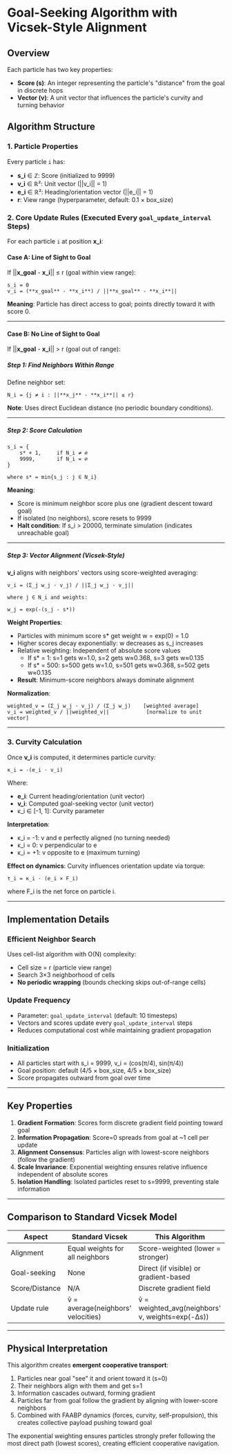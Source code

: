 # Goal-Seeking Algorithm with Vicsek-Style Alignment

## Overview
Each particle has two key properties:
- **Score (s)**: An integer representing the particle's "distance" from the goal in discrete hops
- **Vector (v)**: A unit vector that influences the particle's curvity and turning behavior

## Algorithm Structure

### 1. Particle Properties
Every particle `i` has:
- **s_i** ∈ ℤ: Score (initialized to 9999)
- **v_i** ∈ ℝ²: Unit vector (||v_i|| = 1)
- **e_i** ∈ ℝ²: Heading/orientation vector (||e_i|| = 1)
- **r**: View range (hyperparameter, default: 0.1 × box_size)

### 2. Core Update Rules (Executed Every `goal_update_interval` Steps)

For each particle `i` at position **x_i**:

#### **Case A: Line of Sight to Goal**
If ||**x_goal** - **x_i**|| ≤ r (goal within view range):

```
s_i = 0
v_i = (**x_goal** - **x_i**) / ||**x_goal** - **x_i**||
```

**Meaning**: Particle has direct access to goal; points directly toward it with score 0.

---

#### **Case B: No Line of Sight to Goal**
If ||**x_goal** - **x_i**|| > r (goal out of range):

##### **Step 1: Find Neighbors Within Range**
Define neighbor set:
```
N_i = {j ≠ i : ||**x_j** - **x_i**|| ≤ r}
```
**Note**: Uses direct Euclidean distance (no periodic boundary conditions).

---

##### **Step 2: Score Calculation**

```
s_i = {
    s* + 1,     if N_i ≠ ∅
    9999,       if N_i = ∅
}

where s* = min{s_j : j ∈ N_i}
```

**Meaning**:
- Score is minimum neighbor score plus one (gradient descent toward goal)
- If isolated (no neighbors), score resets to 9999
- **Halt condition**: If s_i > 20000, terminate simulation (indicates unreachable goal)

---

##### **Step 3: Vector Alignment (Vicsek-Style)**

**v_i** aligns with neighbors' vectors using score-weighted averaging:

```
v_i = (Σ_j w_j · v_j) / ||Σ_j w_j · v_j||

where j ∈ N_i and weights:

w_j = exp(-(s_j - s*))
```

**Weight Properties**:
- Particles with minimum score s* get weight w = exp(0) = 1.0
- Higher scores decay exponentially: w decreases as s_j increases
- Relative weighting: Independent of absolute score values
  - If s* = 1: s=1 gets w=1.0, s=2 gets w≈0.368, s=3 gets w≈0.135
  - If s* = 500: s=500 gets w=1.0, s=501 gets w≈0.368, s=502 gets w≈0.135
- **Result**: Minimum-score neighbors always dominate alignment

**Normalization**:
```
weighted_v = (Σ_j w_j · v_j) / (Σ_j w_j)    [weighted average]
v_i = weighted_v / ||weighted_v||            [normalize to unit vector]
```

---

### 3. Curvity Calculation

Once **v_i** is computed, it determines particle curvity:

```
κ_i = -(e_i · v_i)
```

Where:
- **e_i**: Current heading/orientation (unit vector)
- **v_i**: Computed goal-seeking vector (unit vector)
- κ_i ∈ [-1, 1]: Curvity parameter

**Interpretation**:
- κ_i = -1: v and e perfectly aligned (no turning needed)
- κ_i = 0: v perpendicular to e
- κ_i = +1: v opposite to e (maximum turning)

**Effect on dynamics**:
Curvity influences orientation update via torque:
```
τ_i = κ_i · (e_i × F_i)
```
where F_i is the net force on particle i.

---

## Implementation Details

### Efficient Neighbor Search
Uses cell-list algorithm with O(N) complexity:
- Cell size = r (particle view range)
- Search 3×3 neighborhood of cells
- **No periodic wrapping** (bounds checking skips out-of-range cells)

### Update Frequency
- Parameter: `goal_update_interval` (default: 10 timesteps)
- Vectors and scores update every `goal_update_interval` steps
- Reduces computational cost while maintaining gradient propagation

### Initialization
- All particles start with s_i = 9999, v_i = (cos(π/4), sin(π/4))
- Goal position: default (4/5 × box_size, 4/5 × box_size)
- Score propagates outward from goal over time

---

## Key Properties

1. **Gradient Formation**: Scores form discrete gradient field pointing toward goal
2. **Information Propagation**: Score=0 spreads from goal at ~1 cell per update
3. **Alignment Consensus**: Particles align with lowest-score neighbors (follow the gradient)
4. **Scale Invariance**: Exponential weighting ensures relative influence independent of absolute scores
5. **Isolation Handling**: Isolated particles reset to s=9999, preventing stale information

---

## Comparison to Standard Vicsek Model

| Aspect | Standard Vicsek | This Algorithm |
|--------|-----------------|----------------|
| Alignment | Equal weights for all neighbors | Score-weighted (lower = stronger) |
| Goal-seeking | None | Direct (if visible) or gradient-based |
| Score/Distance | N/A | Discrete gradient field |
| Update rule | v̄ = average(neighbors' velocities) | v̄ = weighted_avg(neighbors' v, weights=exp(-Δs)) |

---

## Physical Interpretation

This algorithm creates **emergent cooperative transport**:
1. Particles near goal "see" it and orient toward it (s=0)
2. Their neighbors align with them and get s=1
3. Information cascades outward, forming gradient
4. Particles far from goal follow the gradient by aligning with lower-score neighbors
5. Combined with FAABP dynamics (forces, curvity, self-propulsion), this creates collective payload pushing toward goal

The exponential weighting ensures particles strongly prefer following the most direct path (lowest scores), creating efficient cooperative navigation.
